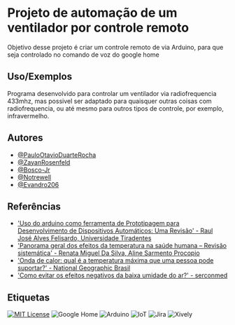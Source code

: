 
# Projeto de automação de um ventilador por controle remoto


Objetivo desse projeto é criar um controle remoto de via Arduino, para que seja controlado no comando de voz do google home

## Uso/Exemplos

Programa desenvolvido para controlar um ventilador via radiofrequencia 433mhz, mas possivel ser adaptado para quaisquer outras coisas com radiofrequencia, ou até mesmo para outros tipos de controle, por exemplo, infravermelho.

## Autores

- [@PauloOtavioDuarteRocha](https://github.com/PauloOtavioDuarteRocha)
- [@ZayanRosenfeld](https://github.com/ZayanRosenfeld)
- [@Bosco-Jr](https://github.com/Bosco-Jr)
- [@Notrewell](https://github.com/Notrewell)
- [@Evandro206](https://github.com/Evandro206)





## Referências

 - ['Uso do arduino como ferramenta de Prototipagem para Desenvolvimento de Dispositivos Automáticos: Uma Revisão' - Raul José Alves Felisardo, Universidade Tiradentes](https://periodicos.set.edu.br/cadernoexatas/article/view/11325​)
 - ['Panorama geral dos efeitos da temperatura na saúde humana – Revisão sistemática' - Renata Miguel Da Silva, Aline Sarmento Procopio](https://www.researchgate.net/publication/378483386_Panorama_geral_dos_efeitos_da_temperatura_na_saude_humana_-_Revisao_sistematica​)
  - ['Onda de calor: qual é a temperatura máxima que uma pessoa pode suportar?' - National Geographic Brasil](https://www.nationalgeographicbrasil.com/ciencia/2023/07/onda-de-calor-qual-e-a-temperatura-maxima-que-uma-pessoa-pode-suportar​)
   - ['Como evitar os efeitos negativos da baixa umidade do ar?' - serconmed](https://serconmed.com.br/efeitos-negativos-baixa-umidade-do-ar/​)
    


## Etiquetas


[![MIT License](https://img.shields.io/badge/License-MIT-green.svg)](https://choosealicense.com/licenses/mit/)
![Google Home](https://img.shields.io/badge/Google%20Home-Smart%20Assistant-blue?style=flat-square&logo=googlehome&logoColor=white)
![Arduino](https://img.shields.io/badge/Arduino-Open%20Source-blue?style)
![IoT](https://img.shields.io/badge/IoT-Connected%20Devices-orange?style=flat-square&logo=internetofthings&logoColor=white)
![Jira](https://img.shields.io/badge/Jira-Project%20Management-blue?style=flat-square&logo=jira&logoColor=white)
![Xively](https://img.shields.io/badge/Xively-IoT%20Platform-blue?style=flat-square)



